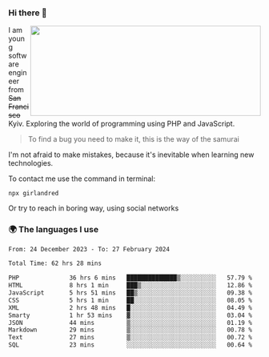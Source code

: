 ### Hi there 👋  

<img align='right' src="https://github-readme-stats.vercel.app/api?username=girlandred&count_private=true&show_icons=true&include_all_commits=true&hide_rank=true&hide_title=true&theme=buefy&card_width=300" width=460 height=180>


I am young software engineer from ~~San Francisco~~ Kyiv. Exploring the world of programming using PHP and JavaScript.


> To find a bug you need to make it, this is the way of the samurai



I'm not afraid to make mistakes, because it's inevitable when learning new technologies.

To contact me use the command in terminal:

```
npx girlandred
```

Or try to reach in boring way, using social networks


### 🌍 The languages I use

<!--START_SECTION:waka-->

```txt
From: 24 December 2023 - To: 27 February 2024

Total Time: 62 hrs 28 mins

PHP              36 hrs 6 mins   ██████████████▒░░░░░░░░░░   57.79 %
HTML             8 hrs 1 min     ███▒░░░░░░░░░░░░░░░░░░░░░   12.86 %
JavaScript       5 hrs 51 mins   ██▒░░░░░░░░░░░░░░░░░░░░░░   09.38 %
CSS              5 hrs 1 min     ██░░░░░░░░░░░░░░░░░░░░░░░   08.05 %
XML              2 hrs 48 mins   █░░░░░░░░░░░░░░░░░░░░░░░░   04.49 %
Smarty           1 hr 53 mins    ▓░░░░░░░░░░░░░░░░░░░░░░░░   03.04 %
JSON             44 mins         ▒░░░░░░░░░░░░░░░░░░░░░░░░   01.19 %
Markdown         29 mins         ▒░░░░░░░░░░░░░░░░░░░░░░░░   00.78 %
Text             27 mins         ▒░░░░░░░░░░░░░░░░░░░░░░░░   00.72 %
SQL              23 mins         ░░░░░░░░░░░░░░░░░░░░░░░░░   00.64 %
```

<!--END_SECTION:waka-->
